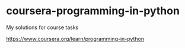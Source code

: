 # coursera-programming-in-python
My solutions for course tasks

https://www.coursera.org/learn/programming-in-python
